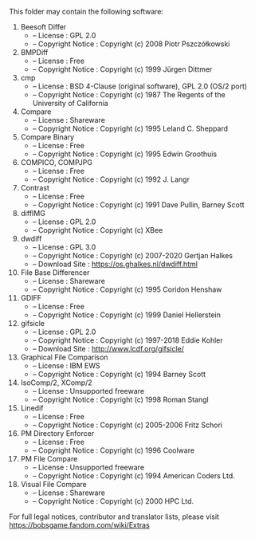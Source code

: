 ﻿This folder may contain the following software:

1. Beesoft Differ
   - – License : GPL 2.0
   - – Copyright Notice : Copyright (c) 2008 Piotr Pszczółkowski
2. BMPDiff
   - – License : Free
   - – Copyright Notice : Copyright (c) 1999 Jürgen Dittmer
3. cmp
   - – License : BSD 4-Clause (original software), GPL 2.0 (OS/2 port)
   - – Copyright Notice : Copyright (c) 1987 The Regents of the University of California
4. Compare
   - – License : Shareware
   - – Copyright Notice : Copyright (c) 1995 Leland C. Sheppard
5. Compare Binary
   - – License : Free
   - – Copyright Notice : Copyright (c) 1995 Edwin Groothuis
6. COMPICO, COMPJPG
   - – License : Free
   - – Copyright Notice : Copyright (c) 1992 J. Langr
7. Contrast
   - – License : Free
   - – Copyright Notice : Copyright (c) 1991 Dave Pullin, Barney Scott
8. diffIMG
   - – License : GPL 2.0
   - – Copyright Notice : Copyright (c) XBee
9. dwdiff
   - – License : GPL 3.0
   - – Copyright Notice : Copyright (c) 2007-2020 Gertjan Halkes
   - – Download Site : https://os.ghalkes.nl/dwdiff.html
10. File Base Differencer
    - – License : Shareware
    - – Copyright Notice : Copyright (c) 1995 Coridon Henshaw
11. GDIFF
    - – License : Free
    - – Copyright Notice : Copyright (c) 1999 Daniel Hellerstein
12. gifsicle
    - – License : GPL 2.0
    - – Copyright Notice : Copyright (c) 1997-2018 Eddie Kohler
    - – Download Site : http://www.lcdf.org/gifsicle/
13. Graphical File Comparison
    - – License : IBM EWS
    - – Copyright Notice : Copyright (c) 1994 Barney Scott
14. IsoComp/2, XComp/2
    - – License : Unsupported freeware
    - – Copyright Notice : Copyright (c) 1998 Roman Stangl
15. Linedif
    - – License : Free
    - – Copyright Notice : Copyright (c) 2005-2006 Fritz Schori
16. PM Directory Enforcer
    - – License : Free
    - – Copyright Notice : Copyright (c) 1996 Coolware
17. PM File Compare
    - – License : Unsupported freeware
    - – Copyright Notice : Copyright (c) 1994 American Coders Ltd.
18. Visual File Compare
    - – License : Shareware
    - – Copyright Notice : Copyright (c) 2000 HPC Ltd.

For full legal notices, contributor and translator lists, please visit https://bobsgame.fandom.com/wiki/Extras